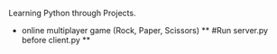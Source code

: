 Learning Python through Projects.

 * online multiplayer game (Rock, Paper, Scissors)
 ** #Run server.py before client.py **

